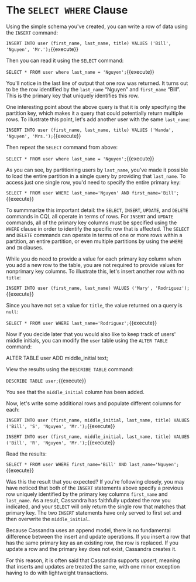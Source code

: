 # The `SELECT WHERE` Clause

Using the simple schema you've created, you can write a row of data using the `INSERT` command:

`INSERT INTO user (first_name, last_name, title) VALUES ('Bill', 'Nguyen', 'Mr.');`{{execute}}

Then you can read it using the `SELECT` command:

`SELECT * FROM user where last_name = 'Nguyen';`{{execute}}

You'll notice in the last line of output that one row was returned. It turns out to be the row identified by the `last_name` &ldquo;Nguyen&rdquo; and `first_name` &ldquo;Bill&rdquo;. This is the primary key that uniquely identifies this row.

One interesting point about the above query is that it is only specifying the partition key, which makes it a query that could potentially return multiple rows. To illustrate this point, let's add another user with the same `last_name`: 

`INSERT INTO user (first_name, last_name, title)
  VALUES ('Wanda', 'Nguyen', 'Mrs.');`{{execute}}

Then repeat the `SELECT` command from above:

`SELECT * FROM user where last_name = 'Nguyen';`{{execute}}

As you can see, by partitioning users by `last_name`, you've made it possible to load the entire partition in a single query by providing that `last_name`. To access just one single row, you'd need to specify the entire primary key:

`SELECT * FROM user WHERE last_name='Nguyen' AND
  first_name='Bill';`{{execute}}

To summmarize this important detail: the `SELECT`, `INSERT`, `UPDATE`, and `DELETE` commands in CQL all operate in terms of rows. For `INSERT` and `UPDATE` commands, all of the primary key columns must be specified using the `WHERE` clause in order to identify the specific row that is affected. The `SELECT` and `DELETE` commands can operate in terms of one or more rows within a partition, an entire partition, or even multiple partitions by using the `WHERE` and `IN` clauses.

While you do need to provide a value for each primary key column when you add a new row to the table, you are not required to provide values for nonprimary key columns. To illustrate this, let's insert another row with no `title`:

`INSERT INTO user (first_name, last_name)
 VALUES ('Mary', 'Rodriguez');`{{execute}}
               
Since you have not set a value for `title`, the value returned on a query is `null`:
          
`SELECT * FROM user WHERE last_name='Rodriguez';`{{execute}}

Now if you decide later that you would also like to keep track of users' middle initials, you can modify the `user` table using the `ALTER TABLE` command: 

ALTER TABLE user ADD middle_initial text;

View the results using the `DESCRIBE TABLE` command:

`DESCRIBE TABLE user;`{{execute}}

You see that the `middle_initial` column has been added.

Now, let's write some additional rows and populate different columns for each:

`INSERT INTO user (first_name, middle_initial, last_name,
  title)
  VALUES ('Bill', 'S', 'Nguyen', 'Mr.');`{{execute}}
  
`INSERT INTO user (first_name, middle_initial, last_name,
  title)
  VALUES ('Bill', 'R', 'Nguyen', 'Mr.');`{{execute}}
  
Read the results:

`SELECT * FROM user WHERE first_name='Bill' AND
  last_name='Nguyen';`{{execute}}

Was this the result that you expected? If you're following closely, you may have noticed that both of the `INSERT` statements above specify a previous row uniquely identified by the primary key columns `first_name` and `last_name`. As a result, Cassandra has faithfully updated the row you indicated, and your `SELECT` will only return the single row that matches that primary key. The two `INSERT` statements have only served to first set and then overwrite the `middle_initial`.

Because Cassandra uses an append model, there is no fundamental difference between the insert and update operations. If you insert a row that has the same primary key as an existing row, the row is replaced. If you update a row and the primary key does not exist, Cassandra creates it.

For this reason, it is often said that Cassandra supports _upsert_, meaning that inserts and updates are treated the same, with one minor exception having to do with lightweight transactions.
